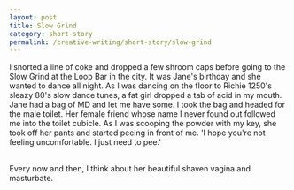 ```yaml
---
layout: post
title: Slow Grind
category: short-story
permalink: /creative-writing/short-story/slow-grind
---
```


I snorted a line of coke and dropped a few shroom caps before going to the Slow Grind at the Loop Bar in the city. It was Jane's birthday and she wanted to dance all night. As I was dancing on the floor to Richie 1250's sleazy 80's slow dance tunes, a fat girl dropped a tab of acid in my mouth. Jane had a bag of MD and let me have some. I took the bag and headed for the male toilet. Her female friend whose name I never found out followed me into the toilet cubicle. As I was scooping the powder with my key, she took off her pants and started peeing in front of me. 'I hope you're not feeling uncomfortable. I just need to pee.'
<br /><br />

Every now and then, I think about her beautiful shaven vagina and masturbate.
<br /><br />

